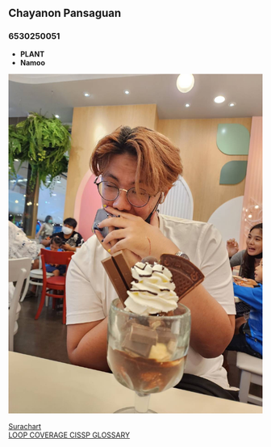 ## Chayanon Pansaguan  
### 6530250051  

- **PLANT**  
- **Namoo**  

![IMG_1580](images/im.jpeg)


  

[Surachart](https://srchx.github.io/)  
[LOOP COVERAGE CISSP GLOSSARY](loop-coverage)

